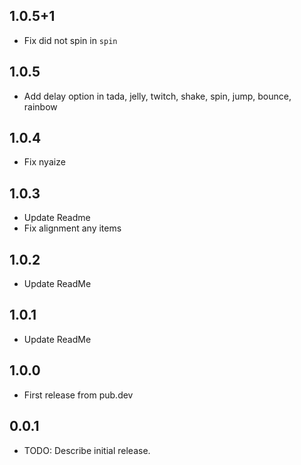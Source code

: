 ## 1.0.5+1

* Fix did not spin in `spin`

## 1.0.5

* Add delay option in tada, jelly, twitch, shake, spin, jump, bounce, rainbow

## 1.0.4

* Fix nyaize

## 1.0.3

* Update Readme
* Fix alignment any items

## 1.0.2

* Update ReadMe

## 1.0.1

* Update ReadMe

## 1.0.0

* First release from pub.dev

## 0.0.1

* TODO: Describe initial release.
